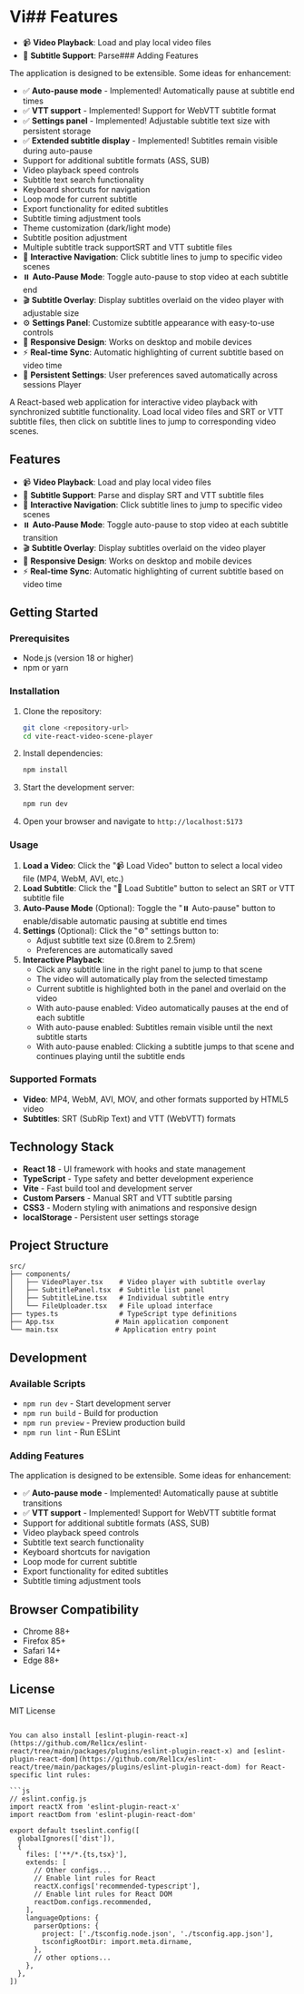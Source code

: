 # Vi## Features

- 📹 **Video Playback**: Load and play local video files
- 📝 **Subtitle Support**: Parse### Adding Features

The application is designed to be extensible. Some ideas for enhancement:

- ✅ **Auto-pause mode** - Implemented! Automatically pause at subtitle end times
- ✅ **VTT support** - Implemented! Support for WebVTT subtitle format
- ✅ **Settings panel** - Implemented! Adjustable subtitle text size with persistent storage
- ✅ **Extended subtitle display** - Implemented! Subtitles remain visible during auto-pause
- Support for additional subtitle formats (ASS, SUB)
- Video playback speed controls
- Subtitle text search functionality
- Keyboard shortcuts for navigation
- Loop mode for current subtitle
- Export functionality for edited subtitles
- Subtitle timing adjustment tools
- Theme customization (dark/light mode)
- Subtitle position adjustment
- Multiple subtitle track supportSRT and VTT subtitle files
- 🎯 **Interactive Navigation**: Click subtitle lines to jump to specific video scenes
- ⏸️ **Auto-Pause Mode**: Toggle auto-pause to stop video at each subtitle end
- 🎬 **Subtitle Overlay**: Display subtitles overlaid on the video player with adjustable size
- ⚙️ **Settings Panel**: Customize subtitle appearance with easy-to-use controls
- 📱 **Responsive Design**: Works on desktop and mobile devices
- ⚡ **Real-time Sync**: Automatic highlighting of current subtitle based on video time
- 💾 **Persistent Settings**: User preferences saved automatically across sessions Player

A React-based web application for interactive video playback with synchronized subtitle functionality. Load local video files and SRT or VTT subtitle files, then click on subtitle lines to jump to corresponding video scenes.

## Features

- 📹 **Video Playback**: Load and play local video files
- 📝 **Subtitle Support**: Parse and display SRT and VTT subtitle files
- 🎯 **Interactive Navigation**: Click subtitle lines to jump to specific video scenes
- ⏸️ **Auto-Pause Mode**: Toggle auto-pause to stop video at each subtitle transition
- 🎬 **Subtitle Overlay**: Display subtitles overlaid on the video player
- 📱 **Responsive Design**: Works on desktop and mobile devices
- ⚡ **Real-time Sync**: Automatic highlighting of current subtitle based on video time

## Getting Started

### Prerequisites

- Node.js (version 18 or higher)
- npm or yarn

### Installation

1. Clone the repository:

   ```bash
   git clone <repository-url>
   cd vite-react-video-scene-player
   ```

2. Install dependencies:

   ```bash
   npm install
   ```

3. Start the development server:

   ```bash
   npm run dev
   ```

4. Open your browser and navigate to `http://localhost:5173`

### Usage

1. **Load a Video**: Click the "📹 Load Video" button to select a local video file (MP4, WebM, AVI, etc.)
2. **Load Subtitle**: Click the "📝 Load Subtitle" button to select an SRT or VTT subtitle file
3. **Auto-Pause Mode** (Optional): Toggle the "⏸️ Auto-pause" button to enable/disable automatic pausing at subtitle end times
4. **Settings** (Optional): Click the "⚙️" settings button to:
   - Adjust subtitle text size (0.8rem to 2.5rem)
   - Preferences are automatically saved
5. **Interactive Playback**:
   - Click any subtitle line in the right panel to jump to that scene
   - The video will automatically play from the selected timestamp
   - Current subtitle is highlighted both in the panel and overlaid on the video
   - With auto-pause enabled: Video automatically pauses at the end of each subtitle
   - With auto-pause enabled: Subtitles remain visible until the next subtitle starts
   - With auto-pause enabled: Clicking a subtitle jumps to that scene and continues playing until the subtitle ends

### Supported Formats

- **Video**: MP4, WebM, AVI, MOV, and other formats supported by HTML5 video
- **Subtitles**: SRT (SubRip Text) and VTT (WebVTT) formats

## Technology Stack

- **React 18** - UI framework with hooks and state management
- **TypeScript** - Type safety and better development experience
- **Vite** - Fast build tool and development server
- **Custom Parsers** - Manual SRT and VTT subtitle parsing
- **CSS3** - Modern styling with animations and responsive design
- **localStorage** - Persistent user settings storage

## Project Structure

```
src/
├── components/
│   ├── VideoPlayer.tsx    # Video player with subtitle overlay
│   ├── SubtitlePanel.tsx  # Subtitle list panel
│   ├── SubtitleLine.tsx   # Individual subtitle entry
│   └── FileUploader.tsx   # File upload interface
├── types.ts               # TypeScript type definitions
├── App.tsx               # Main application component
└── main.tsx              # Application entry point
```

## Development

### Available Scripts

- `npm run dev` - Start development server
- `npm run build` - Build for production
- `npm run preview` - Preview production build
- `npm run lint` - Run ESLint

### Adding Features

The application is designed to be extensible. Some ideas for enhancement:

- ✅ **Auto-pause mode** - Implemented! Automatically pause at subtitle transitions
- ✅ **VTT support** - Implemented! Support for WebVTT subtitle format
- Support for additional subtitle formats (ASS, SUB)
- Video playback speed controls
- Subtitle text search functionality
- Keyboard shortcuts for navigation
- Loop mode for current subtitle
- Export functionality for edited subtitles
- Subtitle timing adjustment tools

## Browser Compatibility

- Chrome 88+
- Firefox 85+
- Safari 14+
- Edge 88+

## License

MIT License

````

You can also install [eslint-plugin-react-x](https://github.com/Rel1cx/eslint-react/tree/main/packages/plugins/eslint-plugin-react-x) and [eslint-plugin-react-dom](https://github.com/Rel1cx/eslint-react/tree/main/packages/plugins/eslint-plugin-react-dom) for React-specific lint rules:

```js
// eslint.config.js
import reactX from 'eslint-plugin-react-x'
import reactDom from 'eslint-plugin-react-dom'

export default tseslint.config([
  globalIgnores(['dist']),
  {
    files: ['**/*.{ts,tsx}'],
    extends: [
      // Other configs...
      // Enable lint rules for React
      reactX.configs['recommended-typescript'],
      // Enable lint rules for React DOM
      reactDom.configs.recommended,
    ],
    languageOptions: {
      parserOptions: {
        project: ['./tsconfig.node.json', './tsconfig.app.json'],
        tsconfigRootDir: import.meta.dirname,
      },
      // other options...
    },
  },
])
````
